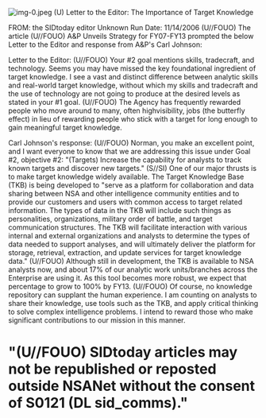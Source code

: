 ![img-0.jpeg](img-0.jpeg)
(U) Letter to the Editor: The Importance of Target Knowledge

FROM: the SIDtoday editor
Unknown
Run Date: 11/14/2006
(U//FOUO) The article (U//FOUO) A\&P Unveils Strategy for FY07-FY13 prompted the below Letter to the Editor and response from A\&P's Carl Johnson:

Letter to the Editor:
(U//FOUO) Your \#2 goal mentions skills, tradecraft, and technology. Seems you may have missed the key foundational ingredient of target knowledge. I see a vast and distinct difference between analytic skills and real-world target knowledge, without which my skills and tradecraft and the use of technology are not going to produce at the desired levels as stated in your \#1 goal.
(U//FOUO) The Agency has frequently rewarded people who move around to many, often highvisibility, jobs (the butterfly effect) in lieu of rewarding people who stick with a target for long enough to gain meaningful target knowledge.

Carl Johnson's response:
(U//FOUO) Norman, you make an excellent point, and I want everyone to know that we are addressing this issue under Goal \#2, objective \#2: "(Targets) Increase the capability for analysts to track known targets and discover new targets."
(S//SI) One of our major thrusts is to make target knowledge widely available. The Target Knowledge Base (TKB) is being developed to "serve as a platform for collaboration and data sharing between NSA and other intelligence community entities and to provide our customers and users with common access to target related information. The types of data in the TKB will include such things as personalities, organizations, military order of battle, and target communication structures. The TKB will facilitate interaction with various internal and external organizations and analysts to determine the types of data needed to support analyses, and will ultimately deliver the platform for storage, retrieval, extraction, and update services for target knowledge data."
(U//FOUO) Although still in development, the TKB is available to NSA analysts now, and about 17\% of our analytic work units/branches across the Enterprise are using it. As this tool becomes more robust, we expect that percentage to grow to $100 \%$ by FY13.
(U//FOUO) Of course, no knowledge repository can supplant the human experience. I am counting on analysts to share their knowledge, use tools such as the TKB, and apply critical thinking to solve complex intelligence problems. I intend to reward those who make significant contributions to our mission in this manner.

# "(U//FOUO) SIDtoday articles may not be republished or reposted outside NSANet without the consent of $\mathbf{S 0 1 2 1}$ (DL sid_comms)."


